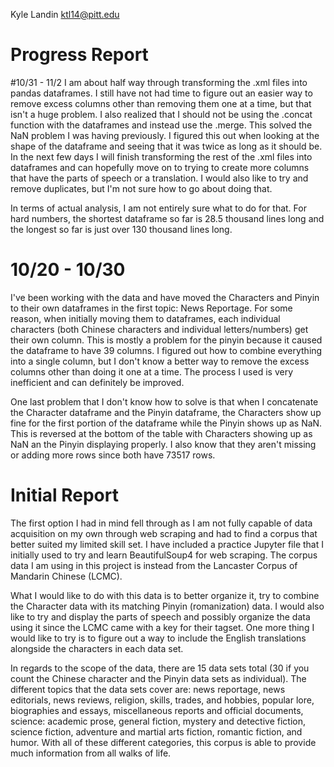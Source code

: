 Kyle Landin ktl14@pitt.edu
# Progress Report

#10/31 - 11/2
I am about half way through transforming the .xml files into pandas dataframes. I still have not had time to figure out an easier way to remove excess columns other than removing them one at a time, but that isn't a huge problem. I also realized that I should not be using the .concat function with the dataframes and instead use the .merge. This solved the NaN problem I was having previously. I figured this out when looking at the shape of the dataframe and seeing that it was twice as long as it should be. In the next few days I will finish transforming the rest of the .xml files into dataframes and can hopefully move on to trying to create more columns that have the parts of speech or a translation. I would also like to try and remove duplicates, but I'm not sure how to go about doing that.

In terms of actual analysis, I am not entirely sure what to do for that. For hard numbers, the shortest dataframe so far is 28.5 thousand lines long and the longest so far is just over 130 thousand lines long.

# 10/20 - 10/30
I've been working with the data and have moved the Characters and Pinyin to their own dataframes in the first topic: News Reportage. For some reason, when initially moving them to dataframes, each individual characters (both Chinese characters and individual letters/numbers) get their own column. This is mostly a problem for the pinyin because it caused the dataframe to have 39 columns. I figured out how to combine everything into a single column, but I don't know a better way to remove the excess columns other than doing it one at a time. The process I used is very inefficient and can definitely be improved.

One last problem that I don't know how to solve is that when I concatenate the Character dataframe and the Pinyin dataframe, the Characters show up fine for the first portion of the dataframe while the Pinyin shows up as NaN. This is reversed at the bottom of the table with Characters showing up as NaN an the Pinyin displaying properly. I also know that they aren't missing or adding more rows since both have 73517 rows.

# Initial Report
The first option I had in mind fell through as I am not fully capable of data acquisition on my own through web scraping and had to find a corpus that better suited my limited skill set. I have included a practice Jupyter file that I initially used to try and learn BeautifulSoup4 for web scraping. The corpus data I am using in this project is instead from the Lancaster Corpus of Mandarin Chinese (LCMC).

What I would like to do with this data is to better organize it, try to combine the Character data with its matching Pinyin (romanization) data. I would also like to try and display the parts of speech and possibly organize the data using it since the LCMC came with a key for their tagset. One more thing I would like to try is to figure out a way to include the English translations alongside the characters in each data set.

In regards to the scope of the data, there are 15 data sets total (30 if you count the Chinese character and the Pinyin data sets as individual). The different topics that the data sets cover are: news reportage, news editorials, news reviews, religion, skills, trades, and hobbies, popular lore, biographies and essays, miscellaneous reports and official documents, science: academic prose, general fiction, mystery and detective fiction, science fiction, adventure and martial arts fiction, romantic fiction, and humor. With all of these different categories, this corpus is able to provide much information from all walks of life.
